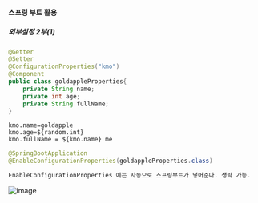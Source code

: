 #### 스프링 부트 활용
##### 외부설정 2부(1)

```java
@Getter
@Setter
@ConfigurationProperties("kmo")
@Component
public class goldappleProperties{
    private String name;
    private int age;
    private String fullName;
}
```
```properties
kmo.name=goldapple
kmo.age=${random.int}
kmo.fullName = ${kmo.name} me

```
```java
@SpringBootApplication
@EnableConfigurationProperties(goldappleProperties.class)

EnableConfigurationProperties 예는 자동으로 스프링부트가 넣어준다. 생략 가능.
```

![image](https://user-images.githubusercontent.com/40969203/109155708-3cedc980-77b3-11eb-884b-a0e672307b03.png)
